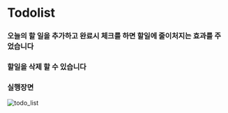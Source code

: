 # Todolist
### 오늘의 할 일을 추가하고 완료시 체크를 하면 할일에 줄이처지는 효과를 주었습니다
### 할일을 삭제 할 수 있습니다

### 실행장면
![todo_list](https://user-images.githubusercontent.com/90132197/164191130-4fad8ed7-7c0f-42fe-8d30-0ae056a58f41.gif)
